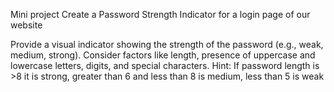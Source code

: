 Mini project
Create a Password Strength Indicator for a login page of our website

Provide a visual indicator showing the strength of the password (e.g., weak, medium, strong).
Consider factors like length, presence of uppercase and lowercase letters, digits, and special characters.
Hint: If password length is >8 it is strong, greater than 6 and less than 8 is medium, less than 5 is weak


